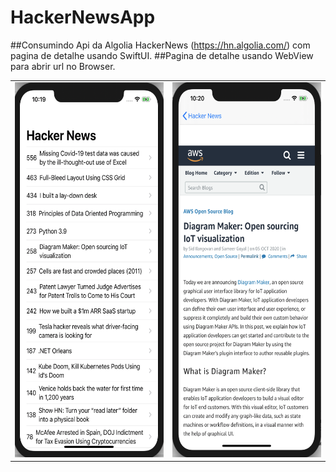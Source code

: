 # HackerNewsApp

##Consumindo Api da Algolia HackerNews (https://hn.algolia.com/) com pagina de detalhe usando SwiftUI.
##Pagina de detalhe usando WebView para abrir url no Browser.


<table>
  <tbody>
    <tr>
      <td> <img src="HN2.png" height="600" width="280" /> </td>
      <td> <img src="HN1.png" height="600" width="280" /> </td>
    </tr>
  </tbody>
</table>
    
